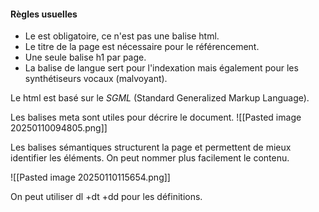 #### **Règles usuelles**

- Le <!DOCTYPE html> est obligatoire, ce n'est pas une balise html.
- Le titre de la page est nécessaire pour le référencement.
- Une seule balise h1 par page.
- La balise de langue  sert pour l'indexation mais également pour les synthétiseurs vocaux (malvoyant).


Le html est basé sur le  *SGML* (Standard Generalized Markup Language).

Les balises meta sont utiles pour décrire le document.
![[Pasted image 20250110094805.png]]

Les balises sémantiques structurent la page et permettent de mieux identifier les éléments. 
On peut nommer plus facilement le contenu.

![[Pasted image 20250110115654.png]]

On peut utiliser dl +dt +dd pour les définitions.